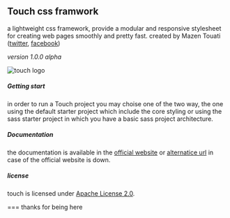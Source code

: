 ## Touch css framwork
a lightweight css framework, provide a modular and responsive stylesheet for creating web pages smoothly and pretty fast.
created by Mazen Touati ([twitter](https://twitter.com/Mazen_Designs), [facebook](https://www.facebook.com/Mazn.touati))

*version 1.0.0 alpha*

![touch logo](http://i.imgur.com/cwUKhv8.png "touch logo")

 
##### Getting start
in order to run a Touch project you may choise one of the two way, the one using the default starter project which include the core styling or using the sass starter project in which you have a basic sass project architecture.

##### Documentation
the documentation is available in the [official website](http://bscmm.com/touch) or [alternatice url](http://www.touch.comli.com) in case of the official website is down.

##### license
touch is licensed under [Apache License 2.0](http://www.apache.org/licenses). 

===
thanks for being here

